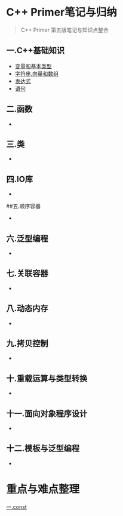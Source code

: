 # C++ Primer笔记与归纳

> C++ Primer 第五版笔记与知识点整合

## 一.C++基础知识

+ [变量和基本类型](https://github.com/ZYBO-o/C-Series/tree/main/C%2B%2B%20Basics#%E4%B8%80%E5%8F%98%E9%87%8F%E5%92%8C%E5%9F%BA%E6%9C%AC%E7%B1%BB%E5%9E%8B)
+ [字符串,向量和数组](https://github.com/ZYBO-o/C-Series/tree/main/C%2B%2B%20Basics#%E4%BA%8C%E5%AD%97%E7%AC%A6%E4%B8%B2%E5%90%91%E9%87%8F%E5%92%8C%E6%95%B0%E7%BB%84)
+ [表达式](https://github.com/ZYBO-o/C-Series/tree/main/C%2B%2B%20Basics#%E4%B8%89%E8%A1%A8%E8%BE%BE%E5%BC%8F)
+ [语句](https://github.com/ZYBO-o/C-Series/tree/main/C%2B%2B%20Basics#%E5%9B%9B%E8%AF%AD%E5%8F%A5)

## 二.函数

+ 

## 三.类

+ 

## 四.IO库

+ 

##五.顺序容器

+ 

## 六.泛型编程

+ 

## 七.关联容器

+ 

## 八.动态内存

+ 

## 九.拷贝控制

+ 

## 十.重载运算与类型转换

+ 

## 十一.面向对象程序设计

+ 

## 十二.模板与泛型编程

+ 



# 重点与难点整理

[一.const]()



